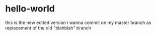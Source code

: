 # hello-world
this is the new edited version i wanna commit on my master branch as replacement of the old "blahblah" branch
